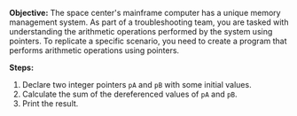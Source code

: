 **Objective:**
The space center's mainframe computer has a unique memory management system. As part of a troubleshooting team, you are tasked with understanding the arithmetic operations performed by the system using pointers. To replicate a specific scenario, you need to create a program that performs arithmetic operations using pointers.

**Steps:**
1. Declare two integer pointers `pA` and `pB` with some initial values.
2. Calculate the sum of the dereferenced values of `pA` and `pB`.
3. Print the result.
